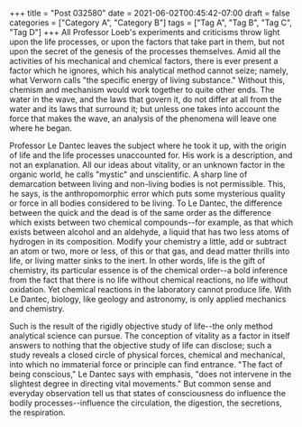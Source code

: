 +++
title = "Post 032580"
date = 2021-06-02T00:45:42-07:00
draft = false
categories = ["Category A", "Category B"]
tags = ["Tag A", "Tag B", "Tag C", "Tag D"]
+++
All Professor Loeb's experiments and criticisms throw light upon the life processes, or upon the factors that take part in them, but not upon the secret of the genesis of the processes themselves. Amid all the activities of his mechanical and chemical factors, there is ever present a factor which he ignores, which his analytical method cannot seize; namely, what Verworn calls "the specific energy of living substance." Without this, chemism and mechanism would work together to quite other ends. The water in the wave, and the laws that govern it, do not differ at all from the water and its laws that surround it; but unless one takes into account the force that makes the wave, an analysis of the phenomena will leave one where he began.

Professor Le Dantec leaves the subject where he took it up, with the origin of life and the life processes unaccounted for. His work is a description, and not an explanation. All our ideas about vitality, or an unknown factor in the organic world, he calls "mystic" and unscientific. A sharp line of demarcation between living and non-living bodies is not permissible. This, he says, is the anthropomorphic error which puts some mysterious quality or force in all bodies considered to be living. To Le Dantec, the difference between the quick and the dead is of the same order as the difference which exists between two chemical compounds--for example, as that which exists between alcohol and an aldehyde, a liquid that has two less atoms of hydrogen in its composition. Modify your chemistry a little, add or subtract an atom or two, more or less, of this or that gas, and dead matter thrills into life, or living matter sinks to the inert. In other words, life is the gift of chemistry, its particular essence is of the chemical order--a bold inference from the fact that there is no life without chemical reactions, no life without oxidation. Yet chemical reactions in the laboratory cannot produce life. With Le Dantec, biology, like geology and astronomy, is only applied mechanics and chemistry.

Such is the result of the rigidly objective study of life--the only method analytical science can pursue. The conception of vitality as a factor in itself answers to nothing that the objective study of life can disclose; such a study reveals a closed circle of physical forces, chemical and mechanical, into which no immaterial force or principle can find entrance. "The fact of being conscious," Le Dantec says with emphasis, "does not intervene in the slightest degree in directing vital movements." But common sense and everyday observation tell us that states of consciousness do influence the bodily processes--influence the circulation, the digestion, the secretions, the respiration.
